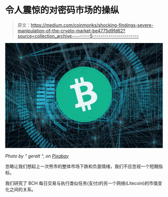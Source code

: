 # 令人震惊的对密码市场的操纵

> 原文：<https://medium.com/coinmonks/shocking-findings-severe-manipulation-of-the-crypto-market-be4775d9fd62?source=collection_archive---------5----------------------->

![](img/1d7c405a359dd622aeb2294ef7981270.png)

*Photo by “ geralt “, on* [*Pixabay*](https://pixabay.com/illustrations/eye-iris-biometrics-7173262/)

忽略让我们想起上一次熊市的整体市场下跌和负面情绪，我们不应忽视一个短期指标。

我们研究了 BCH 每日交易与执行类似任务(支付)的另一个网络(Litecoin)的市值变化之间的关系。